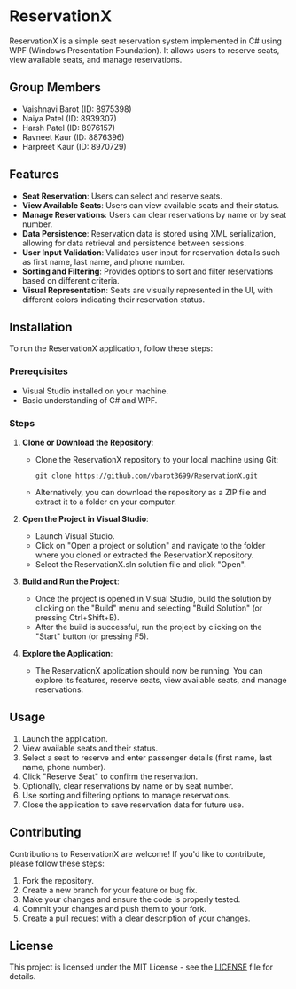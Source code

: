 # ReservationX

ReservationX is a simple seat reservation system implemented in C# using WPF (Windows Presentation Foundation). It allows users to reserve seats, view available seats, and manage reservations.

## Group Members

- Vaishnavi Barot (ID: 8975398)
- Naiya Patel (ID: 8939307)
- Harsh Patel (ID: 8976157)
- Ravneet Kaur (ID: 8876396)
- Harpreet Kaur (ID: 8970729)

## Features

- **Seat Reservation**: Users can select and reserve seats.
- **View Available Seats**: Users can view available seats and their status.
- **Manage Reservations**: Users can clear reservations by name or by seat number.
- **Data Persistence**: Reservation data is stored using XML serialization, allowing for data retrieval and persistence between sessions.
- **User Input Validation**: Validates user input for reservation details such as first name, last name, and phone number.
- **Sorting and Filtering**: Provides options to sort and filter reservations based on different criteria.
- **Visual Representation**: Seats are visually represented in the UI, with different colors indicating their reservation status.

## Installation

To run the ReservationX application, follow these steps:

### Prerequisites

- Visual Studio installed on your machine.
- Basic understanding of C# and WPF.

### Steps

1. **Clone or Download the Repository**: 
   - Clone the ReservationX repository to your local machine using Git:
     ```
     git clone https://github.com/vbarot3699/ReservationX.git
     ```
   - Alternatively, you can download the repository as a ZIP file and extract it to a folder on your computer.

2. **Open the Project in Visual Studio**:
   - Launch Visual Studio.
   - Click on "Open a project or solution" and navigate to the folder where you cloned or extracted the ReservationX repository.
   - Select the ReservationX.sln solution file and click "Open".

3. **Build and Run the Project**:
   - Once the project is opened in Visual Studio, build the solution by clicking on the "Build" menu and selecting "Build Solution" (or pressing Ctrl+Shift+B).
   - After the build is successful, run the project by clicking on the "Start" button (or pressing F5).

4. **Explore the Application**:
   - The ReservationX application should now be running. You can explore its features, reserve seats, view available seats, and manage reservations.

## Usage

1. Launch the application.
2. View available seats and their status.
3. Select a seat to reserve and enter passenger details (first name, last name, phone number).
4. Click "Reserve Seat" to confirm the reservation.
5. Optionally, clear reservations by name or by seat number.
6. Use sorting and filtering options to manage reservations.
7. Close the application to save reservation data for future use.

## Contributing

Contributions to ReservationX are welcome! If you'd like to contribute, please follow these steps:

1. Fork the repository.
2. Create a new branch for your feature or bug fix.
3. Make your changes and ensure the code is properly tested.
4. Commit your changes and push them to your fork.
5. Create a pull request with a clear description of your changes.

## License

This project is licensed under the MIT License - see the [LICENSE](LICENSE) file for details.
